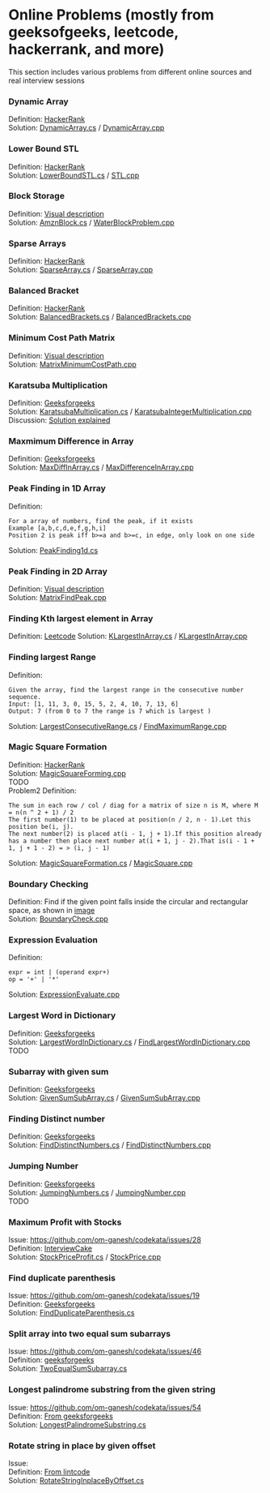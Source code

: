﻿# Online Problems (mostly from geeksofgeeks, leetcode, hackerrank, and more)
This section includes various problems from different online sources and real interview sessions

### **Dynamic Array**  
Definition: [HackerRank](https://www.hackerrank.com/challenges/dynamic-array/problem)  
Solution: [DynamicArray.cs](DynamicArray.cs)  / [DynamicArray.cpp](../cppsolutions/cppsolutions/DynamicArray.cpp)  

### **Lower Bound STL**
Definition: [HackerRank](https://www.hackerrank.com/challenges/cpp-lower-bound)  
Solution: [LowerBoundSTL.cs](LowerBoundSTL.cs)  / [STL.cpp](../cppsolutions/STL.cpp)  

### **Block Storage**
Definition:  [Visual description](../problems/AmznArray-WellContainerProblem.jpg)  
Solution: [AmznBlock.cs](AmznBlock.cs)  / [WaterBlockProblem.cpp](../cppsolutions/WaterBlockProblem.cpp)  

### **Sparse Arrays**  
Definition: [HackerRank](https://www.hackerrank.com/challenges/sparse-arrays/problem)  
Solution: [SparseArray.cs](SparseArray.cs)  / [SparseArray.cpp](../cppsolutions/SparseArray.cpp)  

### **Balanced Bracket**
Definition: [HackerRank](https://www.hackerrank.com/challenges/balanced-brackets/problem)  
Solution: [BalancedBrackets.cs](BalancedBrackets.cs)  / [BalancedBrackets.cpp](../cppsolutions/BalancedBrackets.cpp)  

### **Minimum Cost Path Matrix**
Definition: [Visual description](../problems/CodeJam-Matrix-MinimumPath.png)  
Solution: [MatrixMinimumCostPath.cpp](../cppsolutions/MatrixMinimumCostPath.cpp)  

### **Karatsuba Multiplication**
Definition: [Geeksforgeeks](https://www.geeksforgeeks.org/karatsuba-algorithm-for-fast-multiplication-using-divide-and-conquer-algorithm/)  
Solution: [KaratsubaMultiplication.cs](KaratsubaMultiplication.cs)  / [KaratsubaIntegerMultiplication.cpp](../cppsolutions/KaratsubaIntegerMultiplication.cpp)   
Discussion: [Solution explained](../problems/KaratsubaMultiplicationMethod.png)  

### **Maxmimum Difference in Array**
Definition: [Geeksforgeeks](https://www.geeksforgeeks.org/maximum-difference-between-two-elements-in-an-array/)  
Solution: [MaxDiffInArray.cs](MaxDiffInArray.cs)  / [MaxDifferenceInArray.cpp](../cppsolutions/MaxDifferenceInArray.cpp)  

### **Peak Finding in 1D Array**
Definition:   
```
For a array of numbers, find the peak, if it exists
Example [a,b,c,d,e,f,g,h,i]
Position 2 is peak iff b>=a and b>=c, in edge, only look on one side
```
Solution: [PeakFinding1d.cs](PeakFinding1d.cs)

### **Peak Finding in 2D Array**
Definition: [Visual description](../problems/findpeak.png)  
Solution: [MatrixFindPeak.cpp](../cppsolutions/MatrixFindPeak.cpp)  

### **Finding Kth largest element in Array**
Definition: [Leetcode](https://leetcode.com/problems/kth-largest-element-in-an-array/)
Solution: [KLargestInArray.cs](KLargestInArray.cs)  / [KLargestInArray.cpp](../cppsolutions/KLargestInArray.cpp)  

### **Finding largest Range**
Definition:  
```
Given the array, find the largest range in the consecutive number sequence.  
Input: [1, 11, 3, 0, 15, 5, 2, 4, 10, 7, 13, 6]  
Output: 7 (from 0 to 7 the range is 7 which is largest ) 
```
Solution: [LargestConsecutiveRange.cs](LargestConsecutiveRange.cs)   / [FindMaximumRange.cpp](../cppsolutions/FindMaximumRange.cpp)

### **Magic Square Formation**
Definition: [HackerRank](https://www.hackerrank.com/challenges/magic-square-forming/problem)  
Solution: [MagicSquareForming.cpp](../cppsolutions/MagicSquareForming.cpp)  
TODO  
Problem2 Definition:  
```
The sum in each row / col / diag for a matrix of size n is M, where M = n(n ^ 2 + 1) / 2
The first number(1) to be placed at position(n / 2, n - 1).Let this position be(i, j).
The next number(2) is placed at(i - 1, j + 1).If this position already has a number then place next number at(i + 1, j - 2).That is(i - 1 + 1, j + 1 - 2) = > (i, j - 1)
```
Solution: [MagicSquareFormation.cs](MagicSquareFormation.cs) / [MagicSquare.cpp](../cppsolutions/MagicSquare.cpp)  

### **Boundary Checking**
Definition: Find if the given point falls inside the circular and rectangular space, as shown in [image](../problems/boundary-check.png)  
Solution: [BoundaryCheck.cpp](../cppsolutions/BoundaryCheck.cpp)  


### **Expression Evaluation**
Definition:  
```
expr = int | (operand expr+)
op = '+' | '*'
```
Solution: [ExpressionEvaluate.cpp](../cppsolutions/ExpressionEvaluate.cpp)  

### **Largest Word in Dictionary**
Definition: [Geeksforgeeks](https://practice.geeksforgeeks.org/problems/find-largest-word-in-dictionary/0)  
Solution: [LargestWordInDictionary.cs](LargestWordInDictionary.cs) / [FindLargestWordInDictionary.cpp](../cppsolutions/FindLargestWordInDictionary.cpp)  
TODO  

### **Subarray with given sum**
Definition: [Geeksforgeeks](https://practice.geeksforgeeks.org/problems/subarray-with-given-sum/0)  
Solution: [GivenSumSubArray.cs](GivenSumSubArray.cs) / [GivenSumSubArray.cpp](../cppsolutions/GivenSumSubArray.cpp)  

### **Finding Distinct number**
Definition: [Geeksforgeeks](https://practice.geeksforgeeks.org/problems/finding-the-numbers/0)  
Solution: [FindDistinctNumbers.cs](FindDistinctNumbers.cs) / [FindDistinctNumbers.cpp](../cppsolutions/FindDistinctNumbers.cpp) 

### **Jumping Number**
Definition: [Geeksforgeeks](https://www.geeksforgeeks.org/print-all-jumping-numbers-smaller-than-or-equal-to-a-given-value/)  
Solution: [JumpingNumbers.cs](JumpingNumbers.cs) / [JumpingNumber.cpp](../cppsolutions/JumpingNumber.cpp)  
TODO  

### **Maximum Profit with Stocks**
Issue: https://github.com/om-ganesh/codekata/issues/28  
Definition: [InterviewCake](https://www.interviewcake.com/question/python/stock-price)  
Solution: [StockPriceProfit.cs](StockPriceProfit.cs)  / [StockPrice.cpp](../cppsolutions/StockPrice.cpp)  

### **Find duplicate parenthesis**
Issue: https://github.com/om-ganesh/codekata/issues/19  
Definition: [Geeksforgeeks](https://www.geeksforgeeks.org/find-expression-duplicate-parenthesis-not/)  
Solution: [FindDuplicateParenthesis.cs](FindDuplicateParenthesis.cs)

### **Split array into two equal sum subarrays**
Issue: https://github.com/om-ganesh/codekata/issues/46    
Definition: [geeksforgeeks](https://www.geeksforgeeks.org/split-array-two-equal-sum-subarrays/)  
Solution: [TwoEqualSumSubarray.cs](TwoEqualSumSubarray.cs)   

### **Longest palindrome substring from the given string**
Issue: https://github.com/om-ganesh/codekata/issues/54    
Definition: [From geeksforgeeks](https://practice.geeksforgeeks.org/problems/longest-palindrome-in-a-string/0)  
Solution: [LongestPalindromeSubstring.cs](LongestPalindromeSubstring.cs) 

### **Rotate string in place by given offset**
Issue:    
Definition: [From lintcode](https://www.lintcode.com/problem/rotate-string/description)  
Solution: [RotateStringInplaceByOffset.cs](RotateStringInplaceByOffset.cs) 
